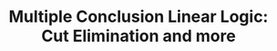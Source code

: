 ---
title: "Multiple Conclusion Linear Logic: Cut Elimination and more"
year: 2016
pos: 3
venue: "Logical Foundations of Computer Science (LFCS)"
slides: includes/talks/2016-LFCS16.pdf
---